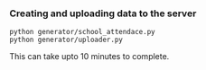### Creating and uploading data to the server

```shell
python generator/school_attendace.py
python generator/uploader.py
```

This can take upto 10 minutes to complete.

### 
